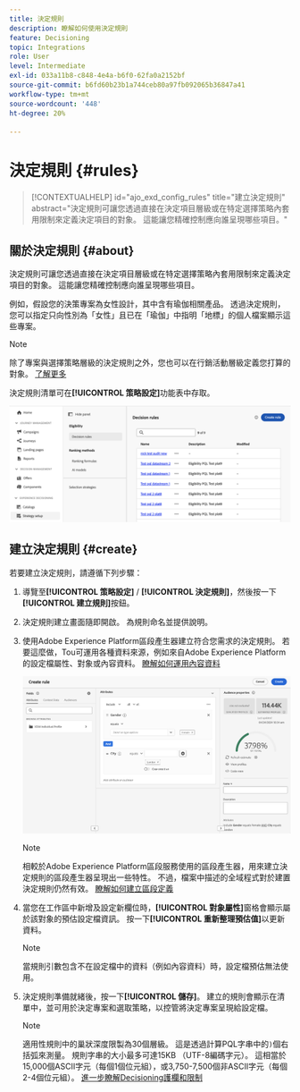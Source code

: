```yaml
---
title: 決定規則
description: 瞭解如何使用決定規則
feature: Decisioning
topic: Integrations
role: User
level: Intermediate
exl-id: 033a11b8-c848-4e4a-b6f0-62fa0a2152bf
source-git-commit: b6fd60b23b1a744ceb80a97fb092065b36847a41
workflow-type: tm+mt
source-wordcount: '448'
ht-degree: 20%

---
```


# 決定規則 {#rules}

>[!CONTEXTUALHELP]
>id="ajo_exd_config_rules"
>title="建立決定規則"
>abstract="決定規則可讓您透過直接在決定項目層級或在特定選擇策略內套用限制來定義決定項目的對象。 這能讓您精確控制應向誰呈現哪些項目。"

## 關於決定規則 {#about}

決定規則可讓您透過直接在決定項目層級或在特定選擇策略內套用限制來定義決定項目的對象。 這能讓您精確控制應向誰呈現哪些項目。

例如，假設您的決策專案為女性設計，其中含有瑜伽相關產品。 透過決定規則，您可以指定只向性別為「女性」且已在「瑜伽」中指明「地標」的個人檔案顯示這些專案。

>[!NOTE]
>
>除了專案與選擇策略層級的決定規則之外，您也可以在行銷活動層級定義您打算的對象。 [了解更多](../campaigns/create-campaign.md#audience)

決定規則清單可在&#x200B;**[!UICONTROL 策略設定]**&#x200B;功能表中存取。

![](assets/decision-rules-list.png)

## 建立決定規則 {#create}

若要建立決定規則，請遵循下列步驟：

1. 導覽至&#x200B;**[!UICONTROL 策略設定]** / **[!UICONTROL 決定規則]**，然後按一下&#x200B;**[!UICONTROL 建立規則]**&#x200B;按鈕。

1. 決定規則建立畫面隨即開啟。 為規則命名並提供說明。

1. 使用Adobe Experience Platform區段產生器建立符合您需求的決定規則。 若要這麼做，Tou可運用各種資料來源，例如來自Adobe Experience Platform的設定檔屬性、對象或內容資料。 [瞭解如何運用內容資料](#context-data)

   ![](assets/decision-rules-build.png)

   >[!NOTE]
   >
   >相較於Adobe Experience Platform區段服務使用的區段產生器，用來建立決定規則的區段產生器呈現出一些特性。  不過，檔案中描述的全域程式對於建置決定規則仍然有效。 [瞭解如何建立區段定義](../audience/creating-a-segment-definition.md)

1. 當您在工作區中新增及設定新欄位時，**[!UICONTROL 對象屬性]**&#x200B;窗格會顯示屬於該對象的預估設定檔資訊。 按一下&#x200B;**[!UICONTROL 重新整理預估值]**&#x200B;以更新資料。

   >[!NOTE]
   >
   >當規則引數包含不在設定檔中的資料（例如內容資料）時，設定檔預估無法使用。

1. 決定規則準備就緒後，按一下&#x200B;**[!UICONTROL 儲存]**。 建立的規則會顯示在清單中，並可用於決定專案和選取策略，以控管將決定專案呈現給設定檔。

   >[!NOTE]
   >
   >適用性規則中的巢狀深度限製為30個層級。 這是透過計算PQL字串中的`)`個右括弧來測量。 規則字串的大小最多可達15KB （UTF-8編碼字元）。 這相當於15,000個ASCII字元（每個1個位元組），或3,750-7,500個非ASCII字元（每個2-4個位元組）。 [進一步瞭解Decisioning護欄和限制](gs-experience-decisioning.md#guardrails)
